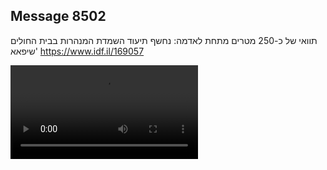 ## Message 8502

תוואי של כ-250 מטרים מתחת לאדמה: 
נחשף תיעוד השמדת המנהרות בבית החולים שיפאא'
https://www.idf.il/169057

![Video](8502/8502_media.mp4)
